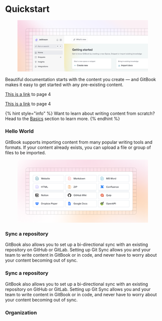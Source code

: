 # Quickstart

<figure><img src="getting-started/images/getting-started.png" alt=""><figcaption></figcaption></figure>

Beautiful documentation starts with the content you create — and GitBook makes it easy to get started with any pre-existing content.

[This is a link](https://inst.gitbook.io/test/NwElCfnSTGqaE8NOHX5I/four) to page 4

[This is a link](page-4.md) to page 4



{% hint style="info" %}
Want to learn about writing content from scratch? Head to the [Basics](basics/editor.md) section to learn more.
{% endhint %}

### Hello World <a href="#this_is_an_anchor" id="this_is_an_anchor"></a>

GitBook supports importing content from many popular writing tools and formats. If your content already exists, you can upload a file or group of files to be imported.

<div data-full-width="false"><figure><img src="getting-started/images/import.png" alt=""><figcaption></figcaption></figure></div>

### Sync a repository <a href="#this_is_also_an_anchor" id="this_is_also_an_anchor"></a>

GitBook also allows you to set up a bi-directional sync with an existing repository on GitHub or GitLab. Setting up Git Sync allows you and your team to write content in GitBook or in code, and never have to worry about your content becoming out of sync.

### Sync a repository <a href="#this_anchor" id="this_anchor"></a>

GitBook also allows you to set up a bi-directional sync with an existing repository on GitHub or GitLab. Setting up Git Sync allows you and your team to write content in GitBook or in code, and never have to worry about your content becoming out of sync.

### Organization <a href="#subsec_logging_organization" id="subsec_logging_organization"></a>
